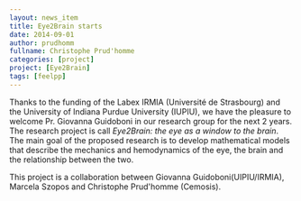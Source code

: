 ```yaml
---
layout: news_item
title: Eye2Brain starts
date: 2014-09-01
author: prudhomm
fullname: Christophe Prud'homme
categories: [project]
project: [Eye2Brain]
tags: [feelpp]
---
```


Thanks to the funding of the Labex IRMIA (Université de Strasbourg)
and the University of Indiana Purdue University (IUPIU), we have the
pleasure to welcome Pr. Giovanna Guidoboni in our research group for
the next 2 years. The research project is call *Eye2Brain: the eye as
a window to the brain*.  The main goal of the proposed research is to
develop mathematical models that describe the mechanics and
hemodynamics of the eye, the brain and the relationship between the
two.

This project is a collaboration between Giovanna
Guidoboni(UIPIU/IRMIA), Marcela Szopos and Christophe Prud'homme
(Cemosis).
